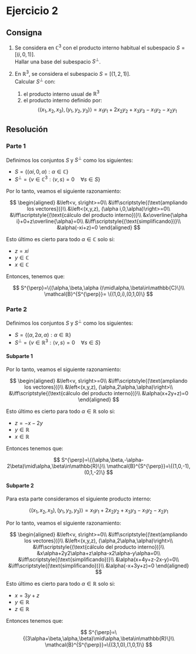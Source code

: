 # Ejercicio 2

## Consigna

1. Se considera en $\mathbb{C}^3$ con el producto interno habitual el subespacio $S = \left[ (i, 0, 1) \right]$.  
   Hallar una base del subespacio $S^\perp$.

2. En $\mathbb{R}^3$, se considera el subespacio $S = \left[ (1, 2, 1) \right]$.  
   Calcular $S^\perp$ con:  
   1. el producto interno usual de $\mathbb{R}^3$  
   2. el producto interno definido por:  
   $$
   \langle (x_1, x_2, x_3), (y_1, y_2, y_3) \rangle = x_1y_1 + 2x_2y_2 + x_3y_3 - x_1y_2 - x_2y_1
   $$

## Resolución

### Parte 1

Definimos los conjuntos $S$ y $S^{\perp}$ como los siguientes:

- $S=\{(\alpha i,0,\alpha):\alpha\in\mathbb{C}\}$
- $S^{\perp}=\{v\in \mathbb{C}^3: \left<v, s\right>=0\quad\forall s\in S\}$

Por lo tanto, veamos el siguiente razonamiento:

$$
\begin{aligned}
&\left<v, s\right>=0\\
&\iff\scriptstyle{(\text{ampliando los vectores})}\\
&\left<(x,y,z), (\alpha i,0,\alpha)\right>=0\\
&\iff\scriptstyle{(\text{cálculo del producto interno})}\\
&x\overline{\alpha i}+0+z\overline{\alpha}=0\\
&\iff\scriptstyle{(\text{simplificando})}\\
&\alpha(-xi+z)=0
\end{aligned}
$$

Esto último es cierto para todo $\alpha\in\mathbb{C}$ solo si:

- $z= xi$
- $y\in\mathbb{C}$
- $x\in\mathbb{C}$

Entonces, tenemos que:

$$
S^{\perp}=\{(\alpha,\beta,\alpha i)\mid\alpha,\beta\in\mathbb{C}\}\\
\mathcal{B}^{S^{\perp}}= \{(1,0,i),(0,1,0)\}
$$

### Parte 2

Definimos los conjuntos $S$ y $S^{\perp}$ como los siguientes:

- $S=\{(\alpha,2\alpha,\alpha):\alpha\in\mathbb{R}\}$
- $S^{\perp}=\{v\in \mathbb{R}^3: \left<v, s\right>=0\quad\forall s\in S\}$

#### Subparte 1

Por lo tanto, veamos el siguiente razonamiento:

$$
\begin{aligned}
&\left<v, s\right>=0\\
&\iff\scriptstyle{(\text{ampliando los vectores})}\\
&\left<(x,y,z), (\alpha,2\alpha,\alpha)\right>\\
&\iff\scriptstyle{(\text{cálculo del producto interno})}\\
&\alpha(x+2y+z)=0
\end{aligned}
$$

Esto último es cierto para todo $\alpha\in\mathbb{R}$ solo si:

- $z=-x-2y$
- $y\in\mathbb{R}$
- $x\in\mathbb{R}$

Entonces tenemos que:

$$
S^{\perp}=\{(\alpha,\beta,-\alpha-2\beta)\mid\alpha,\beta\in\mathbb{R}\}\\
\mathcal{B}^{S^{\perp}}=\{(1,0,-1),(0,1,-2)\}
$$

#### Subparte 2

Para esta parte consideramos el siguiente producto interno:

$$
\langle (x_1, x_2, x_3), (y_1, y_2, y_3) \rangle = x_1y_1 + 2x_2y_2 + x_3y_3 - x_1y_2 - x_2y_1
$$

Por lo tanto, veamos el siguiente razonamiento:

$$
\begin{aligned}
&\left<v, s\right>=0\\
&\iff\scriptstyle{(\text{ampliando los vectores})}\\
&\left<(x,y,z), (\alpha,2\alpha,\alpha)\right>\\
&\iff\scriptstyle{(\text{cálculo del producto interno})}\\
&x\alpha+2y2\alpha+z\alpha-x2\alpha-y\alpha=0\\
&\iff\scriptstyle{(\text{simplificando})}\\
&\alpha(x+4y+z-2x-y)=0\\
&\iff\scriptstyle{(\text{simplificando})}\\
&\alpha(-x+3y+z)=0
\end{aligned}
$$

Esto último es cierto para todo $\alpha\in\mathbb{R}$ solo si:

- $x=3y+z$
- $y\in\mathbb{R}$
- $z\in\mathbb{R}$

Entonces tenemos que:

$$
S^{\perp}=\{(3\alpha+\beta,\alpha,\beta)\mid\alpha,\beta\in\mathbb{R}\}\\
\mathcal{B}^{S^{\perp}}=\{(3,1,0),(1,0,1)\}
$$